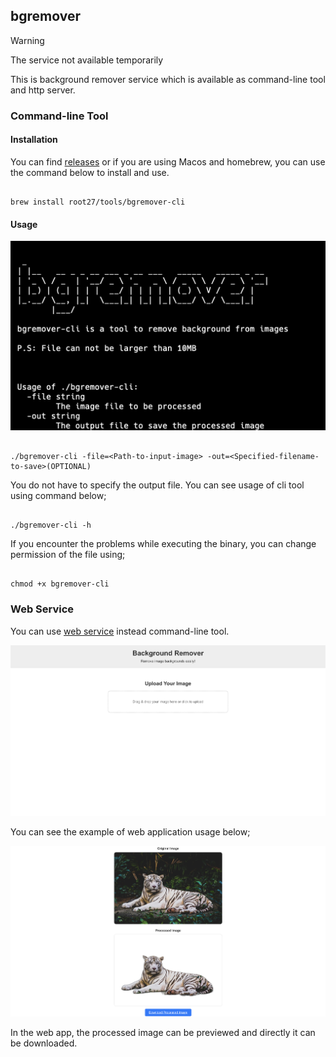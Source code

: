 ## bgremover

>[!WARNING]
>The service not available temporarily

This is background remover service which is available as command-line tool and http server.

### Command-line Tool


#### Installation

You can find [releases](https://github.com/root27/bgremover/releases) or if you are using Macos and homebrew, you can use the command below to install and use.

```code

brew install root27/tools/bgremover-cli

```

#### Usage

![Cli-Image](.github/assets/cli-image.png)


```code

./bgremover-cli -file=<Path-to-input-image> -out=<Specified-filename-to-save>(OPTIONAL)

```

You do not have to specify the output file. You can see usage of cli tool using command below;

```code

./bgremover-cli -h

```

If you encounter the problems while executing the binary, you can change permission of the file using;

```code

chmod +x bgremover-cli

```

### Web Service

You can use [web service](https://bgremover.root27.dev) instead command-line tool.

![HomePage](.github/assets/homepage.png)

You can see the example of web application usage below;

![Usage](.github/assets/example.png)

In the web app, the processed image can be previewed and directly it can be downloaded.








